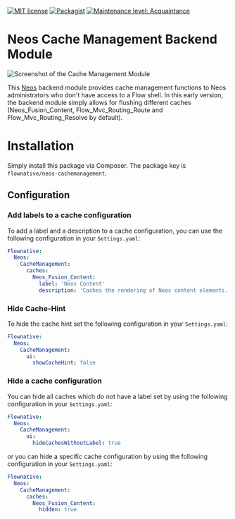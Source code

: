 [![MIT license](http://img.shields.io/badge/license-MIT-brightgreen.svg)](http://opensource.org/licenses/MIT)
[![Packagist](https://img.shields.io/packagist/v/flownative/neos-cachemanagement.svg)](https://packagist.org/packages/flownative/neos-cachemanagement)
[![Maintenance level: Acquaintance](https://img.shields.io/badge/maintenance-%E2%99%A1-ff69b4.svg)](https://www.flownative.com/en/products/open-source.html)

# Neos Cache Management Backend Module

![Screenshot of the Cache Management Module](Documentation/BackendScreenshot.png)

This [Neos](https://www.neos.io) backend module provides cache management functions to Neos administrators who don't have access to a Flow shell. In this early version, the backend module simply allows for flushing different caches (Neos_Fusion_Content, Flow_Mvc_Routing_Route and Flow_Mvc_Routing_Resolve by default).

# Installation

Simply install this package via Composer. The package key is `flownative/neos-cachemanagement`.

## Configuration

### Add labels to a cache configuration

To add a label and a description to a cache configuration, you can use the following configuration in your `Settings.yaml`:

```yaml
Flownative:
  Neos:
    CacheManagement:
      caches:
        Neos_Fusion_Content:
          label: 'Neos Content'
          description: 'Caches the rendering of Neos content elements.'
```

### Hide Cache-Hint

To hide the cache hint set the following configuration in your `Settings.yaml`:

```yaml
Flownative:
  Neos:
    CacheManagement:
      ui:
        showCacheHint: false
```

### Hide a cache configuration

You can hide all caches which do not have a label set by using the following configuration in your `Settings.yaml`:

```yaml
Flownative:
  Neos:
    CacheManagement:
      ui:
        hideCachesWithoutLabel: true
```

or you can hide a specific cache configuration by using the following configuration in your `Settings.yaml`:

```yaml
Flownative:
  Neos:
    CacheManagement:
      caches:
        Neos_Fusion_Content:
          hidden: true
```
